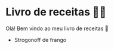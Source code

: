 # Livro de receitas :man_cook:

Olá! Bem vindo ao meu livro de receitas :wave:

- Strogonoff de frango

  
